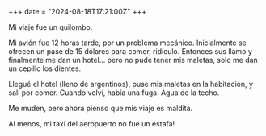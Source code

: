 +++
date = "2024-08-18T17:21:00Z"
+++

Mi viaje fue un quilombo.

Mi avión fue 12 horas tarde, por un problema mecánico. Inicialmente se ofrecen un pase de 15 dólares para comer, ridículo. Entonces sus llamo y finalmente me dan un hotel… pero no pude tener mis maletas, solo me dan un cepillo los dientes.

Llegué el hotel (lleno de argentinos), puse mis maletas en la habitación, y salí por comer. Cuando volví, había una fuga. Agua de la techo.

Me muden, pero ahora pienso que mis viaje es maldita.

Al menos, mi taxi del aeropuerto no fue un estafa!
